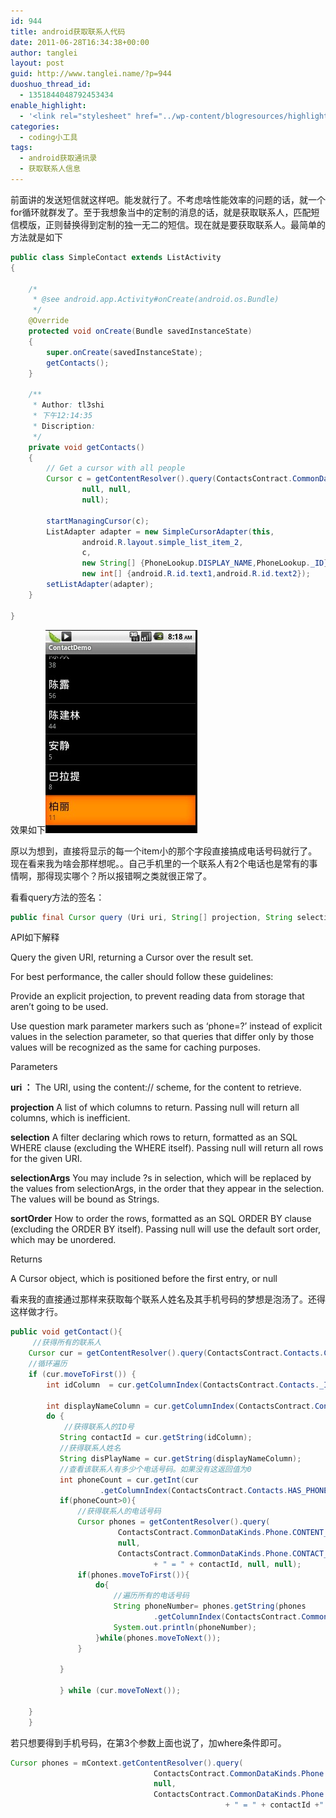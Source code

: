 ```yaml
---
id: 944
title: android获取联系人代码
date: 2011-06-28T16:34:38+00:00
author: tanglei
layout: post
guid: http://www.tanglei.name/?p=944
duoshuo_thread_id:
  - 1351844048792453434
enable_highlight:
  - '<link rel="stylesheet" href="../wp-content/blogresources/highlightconfig/highlight.default.min.css"><script src="../wp-content/blogresources/highlightconfig/jquery-2.1.4.min.js"></script><script src="../wp-content/blogresources/highlightconfig/enable_highlight.js"></script>'
categories:
  - coding小工具
tags:
  - android获取通讯录
  - 获取联系人信息
---
```

前面讲的发送短信就这样吧。能发就行了。不考虑啥性能效率的问题的话，就一个for循环就群发了。至于我想象当中的定制的消息的话，就是获取联系人，匹配短信模版，正则替换得到定制的独一无二的短信。现在就是要获取联系人。最简单的方法就是如下

```java
public class SimpleContact extends ListActivity
{

	/* 
	 * @see android.app.Activity#onCreate(android.os.Bundle)
	 */
	@Override
	protected void onCreate(Bundle savedInstanceState)
	{
		super.onCreate(savedInstanceState);
		getContacts();
	}
	
	/**
	 * Author: tl3shi
	 * 下午12:14:35
	 * Discription:
	 */
	private void getContacts()
	{
		// Get a cursor with all people
		Cursor c = getContentResolver().query(ContactsContract.CommonDataKinds.Phone.CONTENT_URI, null, 
				null, null, 
				null);
		
		startManagingCursor(c);
		ListAdapter adapter = new SimpleCursorAdapter(this, 
		        android.R.layout.simple_list_item_2, 
		        c, 
		        new String[] {PhoneLookup.DISPLAY_NAME,PhoneLookup._ID} ,
		        new int[] {android.R.id.text1,android.R.id.text2}); 
		setListAdapter(adapter);
	}

}
```

效果如下[<img src="/wp-content/uploads/2011/06/android-get-contact.jpg" alt="android获取通讯录" title="android获取联系人"  class="aligncenter size-full wp-image-945" />](/wp-content/uploads/2011/06/android-get-contact.jpg)
  
原以为想到，直接将显示的每一个item小的那个字段直接搞成电话号码就行了。现在看来我为啥会那样想呢。。自己手机里的一个联系人有2个电话也是常有的事情啊，那得现实哪个？所以报错啊之类就很正常了。
  
看看query方法的签名：

```java
public final Cursor query (Uri uri, String[] projection, String selection, String[] selectionArgs, String sortOrder) 
```

API如下解释

Query the given URI, returning a Cursor over the result set. 

For best performance, the caller should follow these guidelines: 

Provide an explicit projection, to prevent reading data from storage that aren&#8217;t going to be used. 

Use question mark parameter markers such as &#8216;phone=?&#8217; instead of explicit values in the selection parameter, so that queries that differ only by those values will be recognized as the same for caching purposes. 

Parameters
  
**uri ：** The URI, using the content:// scheme, for the content to retrieve.
  
**projection** A list of which columns to return. Passing null will return all columns, which is inefficient.
  
**selection** A filter declaring which rows to return, formatted as an SQL WHERE clause (excluding the WHERE itself). Passing null will return all rows for the given URI.
  
**selectionArgs** You may include ?s in selection, which will be replaced by the values from selectionArgs, in the order that they appear in the selection. The values will be bound as Strings.
  
**sortOrder** How to order the rows, formatted as an SQL ORDER BY clause (excluding the ORDER BY itself). Passing null will use the default sort order, which may be unordered. 

Returns
  
A Cursor object, which is positioned before the first entry, or null
  
看来我的直接通过那样来获取每个联系人姓名及其手机号码的梦想是泡汤了。还得这样做才行。 

```java
public void getContact(){   
     //获得所有的联系人   
    Cursor cur = getContentResolver().query(ContactsContract.Contacts.CONTENT_URI, null, null, null, null);   
    //循环遍历   
    if (cur.moveToFirst()) {   
        int idColumn  = cur.getColumnIndex(ContactsContract.Contacts._ID);   
           
        int displayNameColumn = cur.getColumnIndex(ContactsContract.Contacts.DISPLAY_NAME);   
        do {   
            //获得联系人的ID号   
           String contactId = cur.getString(idColumn);   
           //获得联系人姓名   
           String disPlayName = cur.getString(displayNameColumn);   
           //查看该联系人有多少个电话号码。如果没有这返回值为0   
           int phoneCount = cur.getInt(cur   
                    .getColumnIndex(ContactsContract.Contacts.HAS_PHONE_NUMBER));   
           if(phoneCount>0){   
               //获得联系人的电话号码   
               Cursor phones = getContentResolver().query(   
                        ContactsContract.CommonDataKinds.Phone.CONTENT_URI,   
                        null,   
                        ContactsContract.CommonDataKinds.Phone.CONTACT_ID   
                                + " = " + contactId, null, null);   
               if(phones.moveToFirst()){   
                   do{   
                       //遍历所有的电话号码   
                       String phoneNumber= phones.getString(phones     
                                .getColumnIndex(ContactsContract.CommonDataKinds.Phone.NUMBER));   
                       System.out.println(phoneNumber);   
                   }while(phones.moveToNext());   
               }   
              
           }   
  
           } while (cur.moveToNext());   
  
    }   
    }
```

若只想要得到手机号码，在第3个参数上面也说了，加where条件即可。

```java
Cursor phones = mContext.getContentResolver().query(
                                ContactsContract.CommonDataKinds.Phone.CONTENT_URI,
                                null,
                                ContactsContract.CommonDataKinds.Phone.CONTACT_ID
                                                + " = " + contactId +" and "+ContactsContract.CommonDataKinds.Phone.TYPE+"="+ContactsContract.CommonDataKinds.Phone.TYPE_MOBILE, null, null);
```
